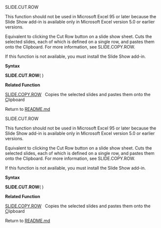 SLIDE.CUT.ROW

This function should not be used in Microsoft Excel 95 or later because
the Slide Show add-in is available only in Microsoft Excel version 5.0
or earlier versions.

Equivalent to clicking the Cut Row button on a slide show sheet. Cuts
the selected slides, each of which is defined on a single row, and
pastes them onto the Clipboard. For more information, see
SLIDE.COPY.ROW.

If this function is not available, you must install the Slide Show
add-in.

**Syntax**

**SLIDE.CUT.ROW**( )

**Related Function**

[SLIDE.COPY.ROW](SLIDE.COPY.ROW.md)   Copies the selected slides and pastes them onto the
[C](C.md)lipboard



Return to [README.md](README.md)

SLIDE.CUT.ROW

This function should not be used in Microsoft Excel 95 or later because
the Slide Show add-in is available only in Microsoft Excel version 5.0
or earlier versions.

Equivalent to clicking the Cut Row button on a slide show sheet. Cuts
the selected slides, each of which is defined on a single row, and
pastes them onto the Clipboard. For more information, see
SLIDE.COPY.ROW.

If this function is not available, you must install the Slide Show
add-in.

**Syntax**

**SLIDE.CUT.ROW**( )

**Related Function**

[SLIDE.COPY.ROW](SLIDE.COPY.ROW.md)   Copies the selected slides and pastes them onto the
[C](C.md)lipboard



Return to [README.md](README.md)

